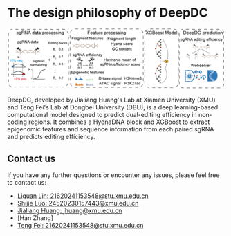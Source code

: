 # The design philosophy of DeepDC
![workflow](imag/workflow.png)

DeepDC, developed by Jialiang Huang's Lab at Xiamen University (XMU) and Teng Fei's Lab at Dongbei University (DBU), is a deep learning-based computational model designed to predict dual-editing efficiency in non-coding regions. It combines a HyenaDNA block and XGBoost to extract epigenomic features and sequence information from each paired sgRNA and predicts editing efficiency.

## Contact us
If you have any further questions or encounter any issues, please feel free to contact us:
- [Liquan Lin: 21620241153548@stu.xmu.edu.cn](mailto:21620241153548@stu.xmu.edu.cn)
- [Shijie Luo: 24520230157443@xmu.edu.cn](mailto:24520230157443@xmu.edu.cn)
- [Jialiang Huang: jhuang@xmu.edu.cn](mailto:jhuang@xmu.edu.cn)
- [Han Zhang]
- [Teng Fei: 21620241153548@stu.xmu.edu.cn](mailto:feiteng@mail.neu.edu.cn)
